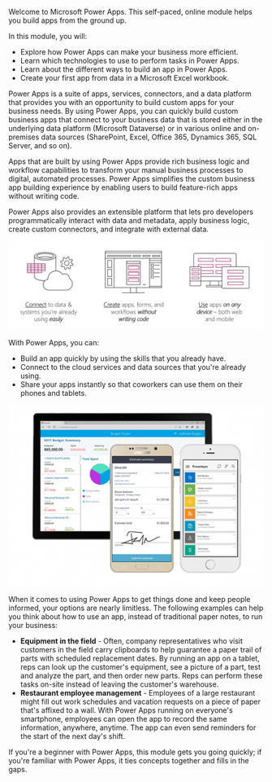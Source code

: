 Welcome to Microsoft Power Apps. This self-paced, online module helps you build apps from the ground up.

 In this module, you will:
  - Explore how Power Apps can make your business more efficient.
  - Learn which technologies to use to perform tasks in Power Apps.
  - Learn about the different ways to build an app in Power Apps.
  - Create your first app from data in a Microsoft Excel workbook.

Power Apps is a suite of apps, services, connectors, and a data platform that provides you with an opportunity to build custom apps for your business needs. By using Power Apps, you can quickly build custom business apps that connect to your business data that is stored either in the underlying data platform (Microsoft Dataverse) or in various online and on-premises data sources (SharePoint, Excel, Office 365, Dynamics 365, SQL Server, and so on).

Apps that are built by using Power Apps provide rich business logic and workflow capabilities to transform your manual business processes to digital, automated processes. Power Apps simplifies the custom business app building experience by enabling users to build feature-rich apps without writing code.

Power Apps also provides an extensible platform that lets pro developers programmatically interact with data and metadata, apply business logic, create custom connectors, and integrate with external data.

![Diagram of Power apps flow and connectivity.](../media/update-platform.png)

With Power Apps, you can:

- Build an app quickly by using the skills that you already have.
- Connect to the cloud services and data sources that you're already using.
- Share your apps instantly so that coworkers can use them on their phones and tablets.

![Power Apps mobile screen view on phones and tablets.](../media/powerapps-mobile.png)

When it comes to using Power Apps to get things done and keep people informed, your options are nearly limitless. The following examples can help you think about how to use an app, instead of traditional paper notes, to run your business:

- **Equipment in the field** - Often, company representatives who visit customers in the field carry clipboards to help guarantee a paper trail of parts with scheduled replacement dates. By running an app on a tablet, reps can look up the customer's equipment, see a picture of a part, test and analyze the part, and then order new parts. Reps can perform these tasks on-site instead of leaving the customer's warehouse.
- **Restaurant employee management** - Employees of a large restaurant might fill out work schedules and vacation requests on a piece of paper that's affixed to a wall. With Power Apps running on everyone's smartphone, employees can open the app to record the same information, anywhere, anytime. The app can even send reminders for the start of the next day's shift.

If you're a beginner with Power Apps, this module gets you going quickly; if you're familiar with Power Apps, it ties concepts together and fills in the gaps.
